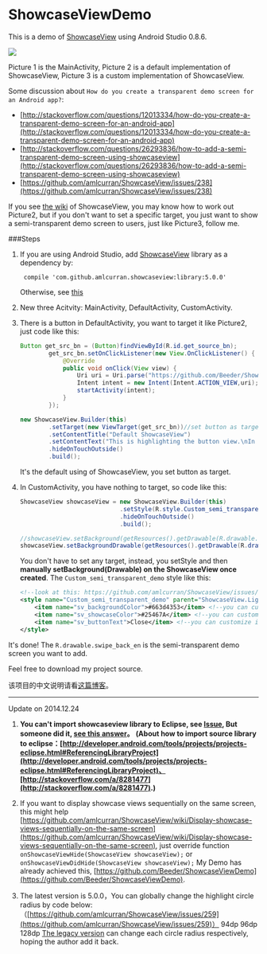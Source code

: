 ShowcaseViewDemo
================
This is a demo of [ShowcaseView](https://github.com/amlcurran/ShowcaseView) using Android Studio 0.8.6. 


![](https://raw.githubusercontent.com/Beeder/ShowcaseViewDemo/master/Screenshot.PNG)

Picture 1 is the MainActivity, Picture 2 is a default implementation of ShowcaseView, Picture 3 is a custom implementation of ShowcaseView.

Some discussion about `How do you create a transparent demo screen for an Android app?`:
* [http://stackoverflow.com/questions/12013334/how-do-you-create-a-transparent-demo-screen-for-an-android-app](http://stackoverflow.com/questions/12013334/how-do-you-create-a-transparent-demo-screen-for-an-android-app)
* [http://stackoverflow.com/questions/26293836/how-to-add-a-semi-transparent-demo-screen-using-showcaseview](http://stackoverflow.com/questions/26293836/how-to-add-a-semi-transparent-demo-screen-using-showcaseview)
* [https://github.com/amlcurran/ShowcaseView/issues/238](https://github.com/amlcurran/ShowcaseView/issues/238)

If you see [the wiki](https://github.com/amlcurran/ShowcaseView/wiki) of ShowcaseView, you may know how to work out Picture2, but if you don't want to set a specific target, you just want to show a semi-transparent demo screen to users, just like Picture3, follow me.

###Steps
1. If you are using Android Studio, add [ShowcaseView](https://github.com/amlcurran/ShowcaseView) library as a dependency by:


		compile 'com.github.amlcurran.showcaseview:library:5.0.0'

	Otherwise, see [this](https://github.com/amlcurran/ShowcaseView#project-set-up)
2. New three Acitvity: MainActivity, DefaultActivity, CustomActivity.
3. There is a button in DefaultActivity, you want to target it like Picture2, just code like this:
	```java
	Button get_src_bn = (Button)findViewById(R.id.get_source_bn);
			get_src_bn.setOnClickListener(new View.OnClickListener() {
				@Override
				public void onClick(View view) {
					Uri uri = Uri.parse("https://github.com/Beeder/ShowcaseViewDemo");
					Intent intent = new Intent(Intent.ACTION_VIEW,uri);
					startActivity(intent);
				}
			});

	new ShowcaseView.Builder(this)
			.setTarget(new ViewTarget(get_src_bn))//set button as target
			.setContentTitle("Default ShowcaseView")
			.setContentText("This is highlighting the button view.\nIn Default ShowcaseView, you must set the Target you want to highlight!")
			.hideOnTouchOutside()
			.build();
	```
	It's the default using of ShowcaseView, you set button as target.
4. In CustomActivity, you have nothing to target, so code like this:
	```java
	ShowcaseView showcaseView = new ShowcaseView.Builder(this)
								.setStyle(R.style.Custom_semi_transparent_demo)//setStyle instead of setTarget!
								.hideOnTouchOutside()
								.build();

	//showcaseView.setBackground(getResources().getDrawable(R.drawable.swipe_back_en));//minAPI=16
	showcaseView.setBackgroundDrawable(getResources().getDrawable(R.drawable.swipe_back_en));//deprecated.
	```
	You don't have to set any target, instead, you setStyle and then **manually setBackground(Drawable) on the ShowcaseView once created**. The `Custom_semi_transparent_demo` style like this:
	```xml
	<!--look at this: https://github.com/amlcurran/ShowcaseView/issues/159-->
	<style name="Custom_semi_transparent_demo" parent="ShowcaseView.Light">
		<item name="sv_backgroundColor">#663d4353</item> <!--you can customize it-->
		<item name="sv_showcaseColor">#25467A</item> <!--you can customize it-->
		<item name="sv_buttonText">Close</item> <!--you can customize it-->
	</style>
	```

It's done! The `R.drawable.swipe_back_en` is the semi-transparent demo screen you want to add.

Feel free to download my project source.

该项目的中文说明请看[这篇博客](http://beeder.github.io/2014/11/11/how-to-add-a-semi-transparent-demo-screen-using-showcaseview/)。

---
Update on 2014.12.24
1. **You can't import showcaseview library to Eclipse, see [Issue](https://github.com/amlcurran/ShowcaseView/issues/194), But someone did it, [see this answer](http://stackoverflow.com/a/24949067)。**
**(About how to import source library to eclipse：[http://developer.android.com/tools/projects/projects-eclipse.html#ReferencingLibraryProject](http://developer.android.com/tools/projects/projects-eclipse.html#ReferencingLibraryProject)、[http://stackoverflow.com/a/8281477](http://stackoverflow.com/a/8281477).)**

2. If you want to display showcase views sequentially on the same screen, this might help [https://github.com/amlcurran/ShowcaseView/wiki/Display-showcase-views-sequentially-on-the-same-screen](https://github.com/amlcurran/ShowcaseView/wiki/Display-showcase-views-sequentially-on-the-same-screen), just override function `onShowcaseViewHide(ShowcaseView showcaseView);` or `onShowcaseViewDidHide(ShowcaseView showcaseView);` My Demo has already achieved this, [https://github.com/Beeder/ShowcaseViewDemo](https://github.com/Beeder/ShowcaseViewDemo).

3. The latest version is 5.0.0，You can globally change the highlight circle radius by code below:（[https://github.com/amlcurran/ShowcaseView/issues/259](https://github.com/amlcurran/ShowcaseView/issues/259)）
		<dimen name="showcase_radius">94dp</dimen>
		<dimen name="showcase_radius_inner">96dp</dimen>
		<dimen name="showcase_radius_outer">128dp</dimen>
	[The legacy version](https://github.com/amlcurran/ShowcaseView/tree/legacy) can change each circle radius respectively, hoping the author add it back.
